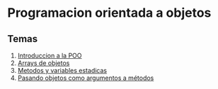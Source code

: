 # Programacion orientada a objetos

## Temas ##
1. [Introduccion a la POO](objetos.ipynb)
2. [Arrays de objetos](objetos2.ipynb)
3. [Metodos y variables estadicas](Objetos.ipynb)
4. [Pasando objetos como argumentos a métodos](Objetos.ipynb)
 